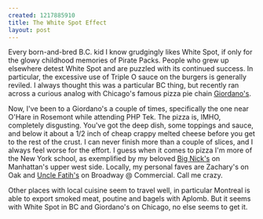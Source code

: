 ```yaml
--- 
created: 1217885910
title: The White Spot Effect
layout: post
---
```

<p>Every born-and-bred B.C. kid I know grudgingly likes White Spot, if only for the glowy childhood memories of Pirate Packs. People who grew up elsewhere detest White Spot and are puzzled with its continued success. In particular, the excessive use of Triple O sauce on the burgers is generally reviled. I always thought this was a particular BC thing, but recently ran across a curious analog with Chicago's famous pizza pie chain <a href="http://www.giordanos.com/">Giordano's</a>.</p>
<p>Now, I've been to a Giordano's a couple of times, specifically the one near O'Hare in Rosemont while attending PHP Tek. The pizza is, IMHO, completely disgusting. You've got the deep dish, some toppings and sauce, and below it about a 1/2 inch of cheap crappy melted cheese before you get to the rest of the crust. I can never finish more than a couple of slices, and I always feel worse for the effort. I guess when it comes to pizza I'm more of the New York school, as exemplified by my beloved <a href="http://bignicksnyc.com/">Big Nick's</a> on Manhattan's upper west side. Locally, my personal faves are Zachary's on Oak and <a href="http://www.unclefatihspizza.com/">Uncle Fatih's</a> on Broadway @ Commercial. Call me crazy.</p>
<p>Other places with local cuisine seem to travel well, in particular Montreal is able to export smoked meat, poutine and bagels with Aplomb. But it seems with White Spot in BC and Giordano's on Chicago, no else seems to get it.</p>
